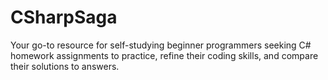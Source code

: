 # CSharpSaga
Your go-to resource for self-studying beginner programmers seeking C# homework assignments to practice, refine their coding skills, and compare their solutions to answers.
